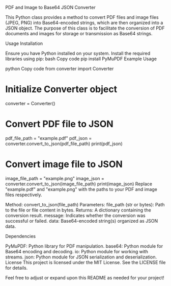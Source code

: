 PDF and Image to Base64 JSON Converter

This Python class provides a method to convert PDF files and image files (JPEG, PNG) into Base64-encoded strings, which are then organized into a JSON object. The purpose of this class is to facilitate the conversion of PDF documents and images for storage or transmission as Base64 strings.

Usage
Installation

Ensure you have Python installed on your system.
Install the required libraries using pip:
bash
Copy code
pip install PyMuPDF
Example Usage

python
Copy code
from converter import Converter

# Initialize Converter object
converter = Converter()

# Convert PDF file to JSON
pdf_file_path = "example.pdf"
pdf_json = converter.convert_to_json(pdf_file_path)
print(pdf_json)

# Convert image file to JSON
image_file_path = "example.png"
image_json = converter.convert_to_json(image_file_path)
print(image_json)
Replace "example.pdf" and "example.png" with the paths to your PDF and image files respectively.

Method: convert_to_json(file_path)
Parameters:
file_path (str or bytes): Path to the file or file content in bytes.
Returns:
A dictionary containing the conversion result.
message: Indicates whether the conversion was successful or failed.
data: Base64-encoded string(s) organized as JSON data.

Dependencies

PyMuPDF: Python library for PDF manipulation.
base64: Python module for Base64 encoding and decoding.
io: Python module for working with streams.
json: Python module for JSON serialization and deserialization.
License
This project is licensed under the MIT License. See the LICENSE file for details.

Feel free to adjust or expand upon this README as needed for your project!